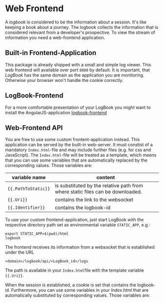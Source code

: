 # Web Frontend
A *logbook* is considered to be the information about a session.
It's like keeping a book about a journey. The logbook collects
the information that is considered relevant from a developer's
prospective. To view the stream of information you need a web-frontend
application.

## Built-in Frontend-Application
This package is already shipped with a small and simple log viewer.
This web frontend will available over port `8080` by default. It is important,
that *LogBook* has the same domain as the application you are
monitoring. Otherwise your browser won't handle the cookie correctly.

## LogBook-Frontend
For a more comfortable presentation of your LogBook you might want to
install the AngularJS-application
[logbook-frontend](https://github.com/XenosEleatikos/logbook-frontend)

## Web-Frontend API
You are free to use some custom frontent-application instead. This application
can be served by the built-in web-server. It must constist of a mandatory
`Index.html`-file and may include further files (e.g. for css and JavaScript).
The `Index.html`-file will be treated as a template, which meens that you can
use some variables that are automatically replaced by the corresponding values.
Those variables are:

| variable name     | content |
|-------------------|---------|
| `{{.PathToStatic}}`   | is substituted by the relative path from where static files can be downloaded. |
| `{{.Uri}}`        | contains the link to the websocket |
| `{{.Identifier}}` | contains the logbook-id |

    

To use your custom frontend-application, just start LogBook with the respective
directory path set as environmental variable `STATIC_APP`, e.g.:

    export STATIC_APP=$(pwd)/html
    logbook


The frontend receives its information from a websocket that is established
under the URL

    <domain>/logbook/api/<LogBook_id>/logs
	
The path is available in your `Index.html`file with the template variable `{{.Uri}}`.

When the session is established, a cookie is set that contains the logbook-id.
Furthermore, you can use some variables in your *Index.html* that are
automatically substituted by corresponding values. Those variables are:

	